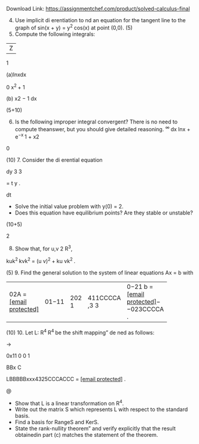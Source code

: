 Download Link: https://assignmentchef.com/product/solved-calculus-final
<br>
<ol start="4">

 <li>Use implicit di erentiation to nd an equation for the tangent line to the graph of sin(x + y) = y<sup>2 </sup>cos(x) at point (0,0). (5)</li>

 <li>Compute the following integrals:</li>

</ol>

<table>

 <tbody>

  <tr>

   <td>Z</td>

  </tr>

 </tbody>

</table>

1

(a)lnxdx

0 x<sup>2 </sup>+ 1

(b) x2 − 1 dx

(5+10)

<ol start="6">

 <li>Is the following improper integral convergent? There is no need to compute theanswer, but you should give detailed reasoning. <sup>∞ </sup> dx lnx + e<sup>−x </sup>1 + x2</li>

</ol>

0

(10) 7. Consider the di erential equation

dy         3 3

= t y .

dt

<ul>

 <li>Solve the initial value problem with y(0) = 2.</li>

 <li>Does this equation have equilibrium points? Are they stable or unstable?</li>

</ul>

(10+5)

2




<ol start="8">

 <li>Show that, for u,v 2 R<sup>3</sup>,</li>

</ol>

kuk<sup>2 </sup>kvk<sup>2 </sup>= (u v)<sup>2 </sup>+ ku vk<sup>2 </sup>.

(5) 9. Find the general solution to the system of linear equations Ax = b with

<table width="269">

 <tbody>

  <tr>

   <td width="66">02A = <a href="/cdn-cgi/l/email-protection" class="__cf_email__" data-cfemail="571515151517666765">[email protected]</a></td>

   <td width="33">01−11</td>

   <td width="21">202 1</td>

   <td width="64">411CCCCA ,3 3</td>

   <td width="85">0−21 b = <a href="/cdn-cgi/l/email-protection" class="__cf_email__" data-cfemail="652727272725">[email protected]</a>−−023CCCCA .</td>

  </tr>

 </tbody>

</table>

(10) 10. Let L: R<sup>4                </sup>R<sup>4 </sup>be the shift mapping” de ned as follows:

→

0x11 0 0 1

BBx C

LBBBBBxxx4325CCCACCC = <a href="/cdn-cgi/l/email-protection" class="__cf_email__" data-cfemail="d09292929290929292a8a8a8a8e3e4e1e29393939391939393">[email protected]</a> .

@

<ul>

 <li>Show that L is a linear transformation on R<sup>4</sup>.</li>

 <li>Write out the matrix S which represents L with respect to the standard basis.</li>

 <li>Find a basis for RangeS and KerS.</li>

 <li>State the rank-nullity theorem” and verify explicitly that the result obtainedin part (c) matches the statement of the theorem.</li>

</ul>